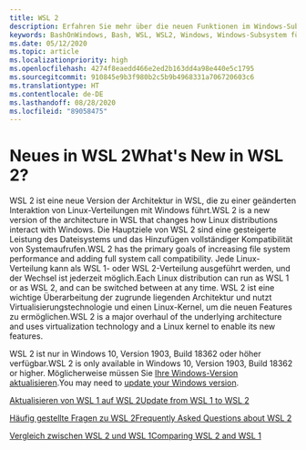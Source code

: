 ```yaml
---
title: WSL 2
description: Erfahren Sie mehr über die neuen Funktionen im Windows-Subsystem für Linux 2. Zeigen Sie zusätzliche verfügbare Ressourcen an, z. B. Updates Ihrer WSL-Version und FAQs.
keywords: BashOnWindows, Bash, WSL, WSL2, Windows, Windows-Subsystem für Linux, Windows-Subsystem, Ubuntu, Debian, Suse, Windows 10, Installation, installieren
ms.date: 05/12/2020
ms.topic: article
ms.localizationpriority: high
ms.openlocfilehash: 4274f8eaedd466e2ed2b163dd4a98e440e5c1795
ms.sourcegitcommit: 910845e9b3f980b2c5b9b4968331a706720603c6
ms.translationtype: HT
ms.contentlocale: de-DE
ms.lasthandoff: 08/28/2020
ms.locfileid: "89058475"
---
```

# <a name="whats-new-in-wsl-2"></a><span data-ttu-id="21f63-105">Neues in WSL 2</span><span class="sxs-lookup"><span data-stu-id="21f63-105">What's New in WSL 2?</span></span>

<span data-ttu-id="21f63-106">WSL 2 ist eine neue Version der Architektur in WSL, die zu einer geänderten Interaktion von Linux-Verteilungen mit Windows führt.</span><span class="sxs-lookup"><span data-stu-id="21f63-106">WSL 2 is a new version of the architecture in WSL that changes how Linux distributions interact with Windows.</span></span> <span data-ttu-id="21f63-107">Die Hauptziele von WSL 2 sind eine gesteigerte Leistung des Dateisystems und das Hinzufügen vollständiger Kompatibilität von Systemaufrufen.</span><span class="sxs-lookup"><span data-stu-id="21f63-107">WSL 2 has the primary goals of increasing file system performance and adding full system call compatibility.</span></span> <span data-ttu-id="21f63-108">Jede Linux-Verteilung kann als WSL 1- oder WSL 2-Verteilung ausgeführt werden, und der Wechsel ist jederzeit möglich.</span><span class="sxs-lookup"><span data-stu-id="21f63-108">Each Linux distribution can run as WSL 1 or as WSL 2, and can be switched between at any time.</span></span> <span data-ttu-id="21f63-109">WSL 2 ist eine wichtige Überarbeitung der zugrunde liegenden Architektur und nutzt Virtualisierungstechnologie und einen Linux-Kernel, um die neuen Features zu ermöglichen.</span><span class="sxs-lookup"><span data-stu-id="21f63-109">WSL 2 is a major overhaul of the underlying architecture and uses virtualization technology and a Linux kernel to enable its new features.</span></span>

<span data-ttu-id="21f63-110">WSL 2 ist nur in Windows 10, Version 1903, Build 18362 oder höher verfügbar.</span><span class="sxs-lookup"><span data-stu-id="21f63-110">WSL 2 is only available in Windows 10, Version 1903, Build 18362 or higher.</span></span> <span data-ttu-id="21f63-111">Möglicherweise müssen Sie [Ihre Windows-Version aktualisieren](ms-settings:windowsupdate).</span><span class="sxs-lookup"><span data-stu-id="21f63-111">You may need to [update your Windows version](ms-settings:windowsupdate).</span></span>

[<span data-ttu-id="21f63-112">Aktualisieren von WSL 1 auf WSL 2</span><span class="sxs-lookup"><span data-stu-id="21f63-112">Update from WSL 1 to WSL 2</span></span>](./install-win10.md#update-to-wsl-2)

[<span data-ttu-id="21f63-113">Häufig gestellte Fragen zu WSL 2</span><span class="sxs-lookup"><span data-stu-id="21f63-113">Frequently Asked Questions about WSL 2</span></span>](./wsl2-faq.md)

[<span data-ttu-id="21f63-114">Vergleich zwischen WSL 2 und WSL 1</span><span class="sxs-lookup"><span data-stu-id="21f63-114">Comparing WSL 2 and WSL 1</span></span>](./compare-versions.md)
